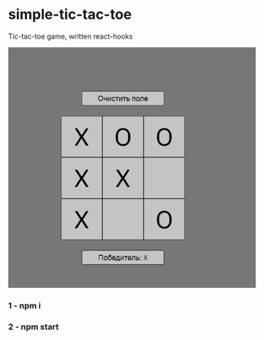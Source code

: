 # simple-tic-tac-toe
Tic-tac-toe game, written react-hooks

![tic-tac-toe](https://github.com/Egor-Ivankov/simple-tic-tac-toe/blob/main/src/scrinshots/tic-tac-toe.png)

### 1 - npm i
### 2 - npm start


